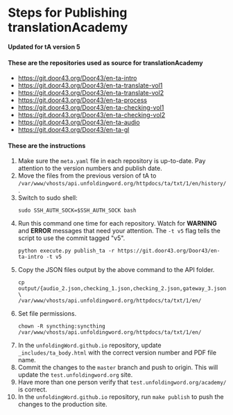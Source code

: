 # Steps for Publishing translationAcademy

**Updated for tA version 5**

#### These are the repositories used as source for translationAcademy

* https://git.door43.org/Door43/en-ta-intro
* https://git.door43.org/Door43/en-ta-translate-vol1
* https://git.door43.org/Door43/en-ta-translate-vol2
* https://git.door43.org/Door43/en-ta-process
* https://git.door43.org/Door43/en-ta-checking-vol1
* https://git.door43.org/Door43/en-ta-checking-vol2
* https://git.door43.org/Door43/en-ta-audio
* https://git.door43.org/Door43/en-ta-gl


#### These are the instructions

1. Make sure the `meta.yaml` file in each repository is up-to-date. Pay attention to the version numbers and publish date.
1. Move the files from the previous version of tA to `/var/www/vhosts/api.unfoldingword.org/httpdocs/ta/txt/1/en/history/`.
1. Switch to sudo shell:
    ```
    sudo SSH_AUTH_SOCK=$SSH_AUTH_SOCK bash
    ```
1. Run this command one time for each repository. Watch for **WARNING** and **ERROR** messages that need your attention. The `-t v5` flag tells the script to use the commit tagged "v5".
    ```
    python execute.py publish_ta -r https://git.door43.org/Door43/en-ta-intro -t v5
    ```
1. Copy the JSON files output by the above command to the API folder.
    ```
    cp output/{audio_2.json,checking_1.json,checking_2.json,gateway_3.json,intro_1.json,process_1.json,translate_1.json,translate_2.json} \
    /var/www/vhosts/api.unfoldingword.org/httpdocs/ta/txt/1/en/
    ```
1. Set file permissions.
    ```
    chown -R syncthing:syncthing /var/www/vhosts/api.unfoldingword.org/httpdocs/ta/txt/1/en/
    ```
1. In the `unfoldingWord.github.io` repository, update `_includes/ta_body.html` with the correct version number and PDF file name.
1. Commit the changes to the `master` branch and push to origin. This will update the `test.unfoldingword.org` site.
1. Have more than one person verify that `test.unfoldingword.org/academy/` is correct.
1. In the `unfoldingWord.github.io` repository, run `make publish` to push the changes to the production site.
